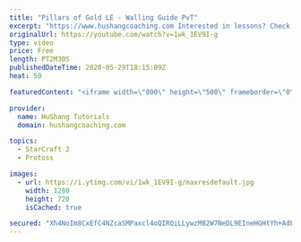 ```yaml
---
title: "Pillars of Gold LE - Walling Guide PvT"
excerpt: "https://www.hushangcoaching.com Interested in lessons? Check out the website for more information ------------------------------------------------------------------------------------------------------- Want to support HuShang Tutorials directly? Patreon is a website where you can contribute a monthly"
originalUrl: https://youtube.com/watch?v=1wk_1EV9I-g
type: video
price: Free
length: PT2M30S
publishedDateTime: 2020-05-29T18:15:09Z
heat: 50

featuredContent: "<iframe width=\"800\" height=\"500\" frameborder=\"0\" src=\"https://www.youtube.com/embed/1wk_1EV9I-g\" allow=\"accelerometer; autoplay; encrypted-media; gyroscope; picture-in-picture\" allowfullscreen></iframe>"

provider:
  name: HuShang Tutorials
  domain: hushangcoaching.com

topics:
  - StarCraft 2
  - Protoss

images:
  - url: https://i.ytimg.com/vi/1wk_1EV9I-g/maxresdefault.jpg
    width: 1280
    height: 720
    isCached: true

secured: "Xh4NoIm8CxEfC4NZcaSMPaxcl4oQIRQiLLywzM82W7NeDL9EIneHGHtYh+AdEqlsmiDzvUPCs+ezcA1W2fHWpvgR0qi5Q5054DNKPvaMSP7/SnmladnyMzbk75SyGTA6fsAFu6znmzq+TEfUlIic1TSOlO9oJtCcG8kLp5S8uEDGCk+6ew+kZ+mdNmZekmjZxTUDalJgpoLpPfvLxkT3EEQpLiHKg4SbJ1rHQZ84LEdxhCz3k9BDnr7Xxj0PLMHC/ITYa3xGz+oI6QypBidSsps44s1ukFA500Wj+DNcnp/UWl/M94aJQIizGDMeuVeqLIBP3jooX1rWbxtD7jGVbYKPWe/HVtfBfYcYGmnxXyxLHb5iXjqZJdJJf48tS7cdjbSbtPJuSpWGoyH6qDEbsLdfS+dIKNsS3ZTUrcRj/tY=;MW5ICW3lf8KlVoFhOy+DlQ=="
---
```



